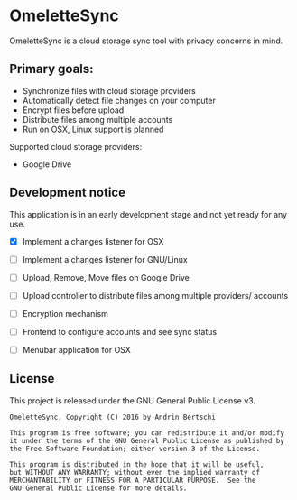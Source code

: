 # OmeletteSync

OmeletteSync is a cloud storage sync tool with privacy concerns in mind.

## Primary goals:
- Synchronize files with cloud storage providers
- Automatically detect file changes on your computer
- Encrypt files before upload
- Distribute files among multiple accounts
- Run on OSX, Linux support is planned

Supported cloud storage providers:
- Google Drive

## Development notice

This application is in an early development stage and not yet ready for any use.

- [x] Implement a changes listener for OSX
- [ ] Implement a changes listener for GNU/Linux
- [ ] Upload, Remove, Move files on Google Drive
- [ ] Upload controller to distribute files among multiple providers/ accounts
- [ ] Encryption mechanism
- [ ] Frontend to configure accounts and see sync status
- [ ] Menubar application for OSX



## License
This project is released under the GNU General Public License v3.
```
OmeletteSync, Copyright (C) 2016 by Andrin Bertschi

This program is free software; you can redistribute it and/or modify
it under the terms of the GNU General Public License as published by
the Free Software Foundation; either version 3 of the License.

This program is distributed in the hope that it will be useful,
but WITHOUT ANY WARRANTY; without even the implied warranty of
MERCHANTABILITY or FITNESS FOR A PARTICULAR PURPOSE.  See the
GNU General Public License for more details.
```
